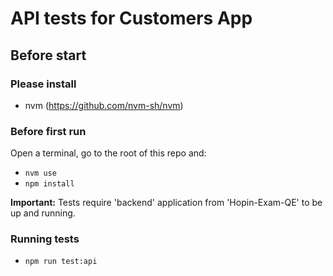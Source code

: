 # API tests for Customers App

## Before start

### Please install

- nvm (https://github.com/nvm-sh/nvm)

### Before first run
Open a terminal, go to the root of this repo and:
- `nvm use`
- `npm install`

**Important:** Tests require 'backend' application from 'Hopin-Exam-QE' to be up and running.

### Running tests

- `npm run test:api`

